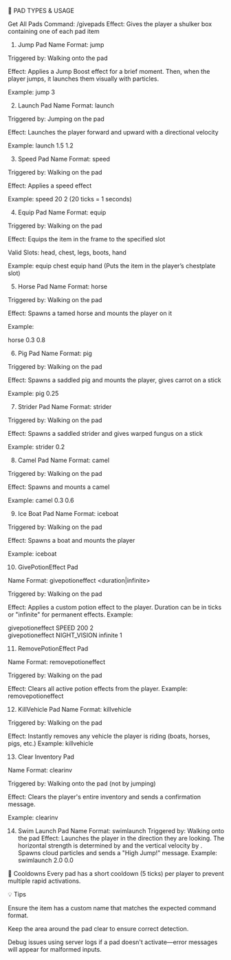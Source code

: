 🚀 PAD TYPES & USAGE

Get All Pads Command: /givepads
Effect: Gives the player a shulker box containing one of each pad item


1. Jump Pad
Name Format: jump <power>


Triggered by: Walking onto the pad


Effect: Applies a Jump Boost effect for a brief moment. Then, when the player jumps, it launches them visually with particles.


Example:
jump 3



2. Launch Pad
Name Format: launch <horizontalSpeed> <verticalSpeed>


Triggered by: Jumping on the pad


Effect: Launches the player forward and upward with a directional velocity


Example:
launch 1.5 1.2



3. Speed Pad
Name Format: speed <duration> <amplifier>


Triggered by: Walking on the pad


Effect: Applies a speed effect


Example:
speed 20 2
 (20 ticks = 1 seconds)



4. Equip Pad
Name Format: equip <slot>


Triggered by: Walking on the pad


Effect: Equips the item in the frame to the specified slot


Valid Slots: head, chest, legs, boots, hand


Example:
equip chest
equip hand
 (Puts the item in the player’s chestplate slot)



5. Horse Pad
Name Format: horse <speed> <jump>


Triggered by: Walking on the pad


Effect: Spawns a tamed horse and mounts the player on it


Example:

horse 0.3 0.8

6. Pig Pad
Name Format: pig <speed>


Triggered by: Walking on the pad


Effect: Spawns a saddled pig and mounts the player, gives carrot on a stick


Example:
pig 0.25

7. Strider Pad
Name Format: strider <speed>


Triggered by: Walking on the pad


Effect: Spawns a saddled strider and gives warped fungus on a stick


Example:
strider 0.2

8. Camel Pad
Name Format: camel <speed> <jump>


Triggered by: Walking on the pad


Effect: Spawns and mounts a camel


Example:
camel 0.3 0.6


9. Ice Boat Pad
Name Format: iceboat


Triggered by: Walking on the pad


Effect: Spawns a boat and mounts the player


Example:
iceboat

10. GivePotionEffect Pad

Name Format: givepotioneffect <effect> <duration|infinite> <amplifier>

Triggered by: Walking on the pad

Effect: Applies a custom potion effect to the player. Duration can be in ticks or "infinite" for permanent effects.
Example:

givepotioneffect SPEED 200 2  
givepotioneffect NIGHT_VISION infinite 1

11. RemovePotionEffect Pad

Name Format: removepotioneffect

Triggered by: Walking on the pad

Effect: Clears all active potion effects from the player.
Example:
removepotioneffect

12. KillVehicle Pad
Name Format: killvehicle

Triggered by: Walking on the pad

Effect: Instantly removes any vehicle the player is riding (boats, horses, pigs, etc.)
Example:
killvehicle

13. Clear Inventory Pad

Name Format: clearinv

Triggered by: Walking onto the pad (not by jumping)

Effect: Clears the player's entire inventory and sends a confirmation message.

Example: 
clearinv

14. Swim Launch Pad
Name Format: swimlaunch <horizontalStrength> <verticalStrength>
Triggered by: Walking onto the pad
Effect: Launches the player in the direction they are looking. The horizontal strength is determined by <horizontalStrength> and the vertical velocity by <verticalStrength>. Spawns cloud particles and sends a "High Jump!" message.
Example: swimlaunch 2.0 0.0

🔁 Cooldowns
Every pad has a short cooldown (5 ticks) per player to prevent multiple rapid activations.



💡 Tips


Ensure the item has a custom name that matches the expected command format.


Keep the area around the pad clear to ensure correct detection.


<for devs>Debug issues using server logs if a pad doesn't activate—error messages will appear for malformed inputs.


